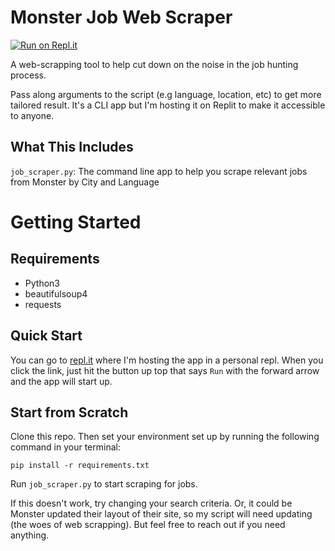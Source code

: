 # Monster Job Web Scraper
[![Run on Repl.it](https://repl.it/badge/github/crc8109/job-scraper)](https://repl.it/github/crc8109/job-scraper)

A web-scrapping tool to help cut down on the noise in the job hunting process.

Pass along arguments to the script (e.g language, location, etc) to get more tailored result. It's a CLI app but I'm hosting it on Replit to make it accessible to anyone.

## What This Includes

 `job_scraper.py`: The command line app to help you scrape relevant jobs from Monster by City and Language


# Getting Started

## Requirements
* Python3
* beautifulsoup4
* requests

## Quick Start
You can go to [repl.it](https://repl.it/@crc8109/job-scraper#README.md) where I'm hosting the app in a personal repl. When you click the link, just hit the button up top that says `Run` with the forward arrow and the app will start up.

## Start from Scratch
Clone this repo. Then set your environment set up by running the following command in your terminal:
```
pip install -r requirements.txt
```
Run ```job_scraper.py``` to start scraping for jobs.

If this doesn't work, try changing your search criteria. Or, it could be Monster updated their layout of their site, so my script will need updating (the woes of web scrapping). But feel free to reach out if you need anything.
